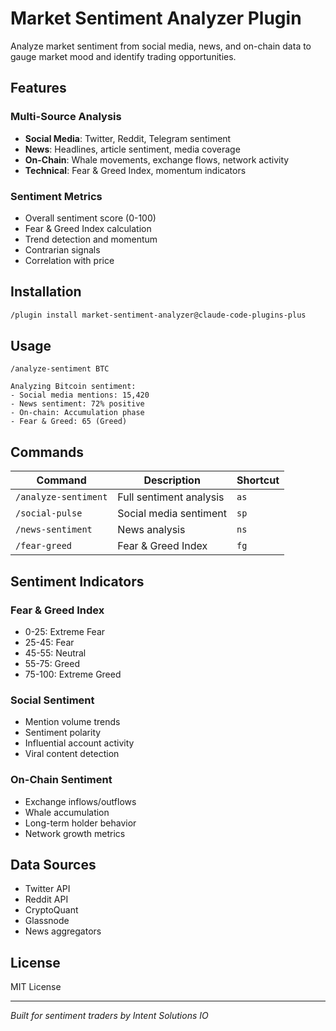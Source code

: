# Market Sentiment Analyzer Plugin

Analyze market sentiment from social media, news, and on-chain data to gauge market mood and identify trading opportunities.

## Features

###  Multi-Source Analysis
- **Social Media**: Twitter, Reddit, Telegram sentiment
- **News**: Headlines, article sentiment, media coverage
- **On-Chain**: Whale movements, exchange flows, network activity
- **Technical**: Fear & Greed Index, momentum indicators

###  Sentiment Metrics
- Overall sentiment score (0-100)
- Fear & Greed Index calculation
- Trend detection and momentum
- Contrarian signals
- Correlation with price

## Installation

```bash
/plugin install market-sentiment-analyzer@claude-code-plugins-plus
```

## Usage

```
/analyze-sentiment BTC

Analyzing Bitcoin sentiment:
- Social media mentions: 15,420
- News sentiment: 72% positive
- On-chain: Accumulation phase
- Fear & Greed: 65 (Greed)
```

## Commands

| Command | Description | Shortcut |
|---------|-------------|----------|
| `/analyze-sentiment` | Full sentiment analysis | `as` |
| `/social-pulse` | Social media sentiment | `sp` |
| `/news-sentiment` | News analysis | `ns` |
| `/fear-greed` | Fear & Greed Index | `fg` |

## Sentiment Indicators

### Fear & Greed Index
- 0-25: Extreme Fear
- 25-45: Fear
- 45-55: Neutral
- 55-75: Greed
- 75-100: Extreme Greed

### Social Sentiment
- Mention volume trends
- Sentiment polarity
- Influential account activity
- Viral content detection

### On-Chain Sentiment
- Exchange inflows/outflows
- Whale accumulation
- Long-term holder behavior
- Network growth metrics

## Data Sources
- Twitter API
- Reddit API
- CryptoQuant
- Glassnode
- News aggregators

## License

MIT License

---

*Built for sentiment traders by Intent Solutions IO*